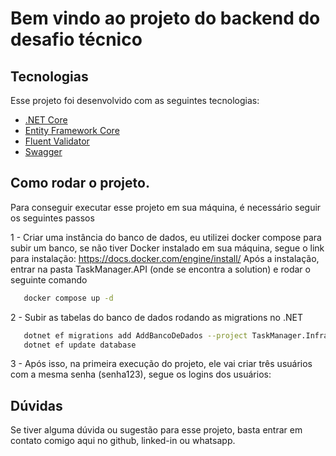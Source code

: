 # Bem vindo ao projeto do backend do desafio técnico

## Tecnologias

 Esse projeto foi desenvolvido com as seguintes tecnologias:

 - [.NET Core](https://learn.microsoft.com/pt-br/dotnet/) 
 - [Entity Framework Core](https://learn.microsoft.com/pt-br/ef/core/)
 - [Fluent Validator](https://docs.fluentvalidation.net/en/latest/)
 - [Swagger](https://swagger.io/)

 ## Como rodar o projeto.
 Para conseguir executar esse projeto em sua máquina, é necessário seguir os seguintes passos

 1 - Criar uma instância do banco de dados, eu utilizei docker compose para subir um banco, se não tiver Docker instalado em sua máquina, segue o link para instalação: https://docs.docker.com/engine/install/
 Após a instalação, entrar na pasta TaskManager.API (onde se encontra a solution) e rodar o seguinte comando

 ```bash
    docker compose up -d
```

 2 - Subir as tabelas do banco de dados rodando as migrations no .NET

 ```bash
    dotnet ef migrations add AddBancoDeDados --project TaskManager.Infrastructure --startup-project TaskManager.API
    dotnet ef update database
```

 3 - Após isso, na primeira execução do projeto, ele vai criar três usuários com a mesma senha (senha123), segue os logins dos usuários:




## Dúvidas
Se tiver alguma dúvida ou sugestão para esse projeto, basta entrar em contato comigo aqui no github, linked-in ou whatsapp.
